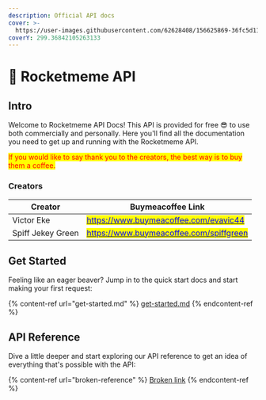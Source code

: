 ```yaml
---
description: Official API docs
cover: >-
  https://user-images.githubusercontent.com/62628408/156625869-36fc5d11-ed4b-45bb-85d8-4d601c19505e.png
coverY: 299.36842105263133
---
```


# 🚀 Rocketmeme API

## Intro

Welcome to Rocketmeme API Docs! This API is provided for free 😎 to use both commercially and personally. Here you'll find all the documentation you need to get up and running with the Rocketmeme API.&#x20;

<mark style="color:red;">If you would like to say thank you to the creators, the best way is to buy them a coffee.</mark>&#x20;

### Creators

| Creator           | Buymeacoffee Link                                                                                                                                                                     |
| ----------------- | ------------------------------------------------------------------------------------------------------------------------------------------------------------------------------------- |
| Victor Eke        | <mark style="color:blue;"></mark>[<mark style="color:blue;">https://www.buymeacoffee.com/evavic44</mark>](https://www.buymeacoffee.com/evavic44)<mark style="color:blue;"></mark>     |
| Spiff Jekey Green | <mark style="color:blue;"></mark>[<mark style="color:blue;">https://www.buymeacoffee.com/spiffgreen</mark>](https://www.buymeacoffee.com/spiffgreen)<mark style="color:blue;"></mark> |

## Get Started

Feeling like an eager beaver? Jump in to the quick start docs and start making your first request:

{% content-ref url="get-started.md" %}
[get-started.md](get-started.md)
{% endcontent-ref %}

## API Reference

Dive a little deeper and start exploring our API reference to get an idea of everything that's possible with the API:

{% content-ref url="broken-reference" %}
[Broken link](broken-reference)
{% endcontent-ref %}
